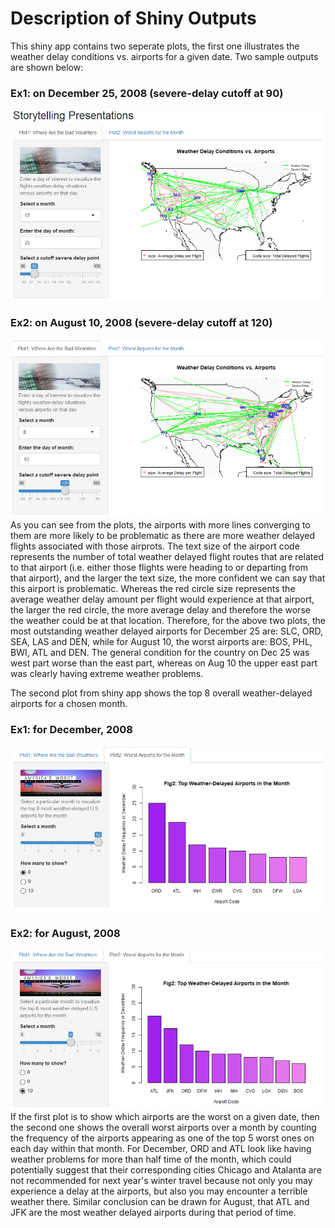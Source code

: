 # Description of Shiny Outputs
This shiny app contains two seperate plots, the first one illustrates the weather delay conditions vs. airports for a given date. Two sample outputs are shown below:
### Ex1: on December 25, 2008 (severe-delay cutoff at 90)
![12-25](https://github.com/qyzqyz1/Data-Science-Portfolio/blob/master/R%20Projects/R%20-%20Data%20Analysis%20and%20Visualization/Storytelling%20-%20Air%20Flights%20Data/shiny%20outputs/output1.PNG)
### Ex2: on August 10, 2008 (severe-delay cutoff at 120)
![8-10](https://github.com/qyzqyz1/Data-Science-Portfolio/blob/master/R%20Projects/R%20-%20Data%20Analysis%20and%20Visualization/Storytelling%20-%20Air%20Flights%20Data/shiny%20outputs/output2.PNG)
As you can see from the plots, the airports with more lines converging to them are more likely to be problematic as there are more weather delayed flights associated with those airprots. The text size of the airport code represents the number of total weather delayed flight routes that are related to that airport (i.e. either those flights were heading to or departing from that airport), and the larger the text size, the more confident we can say that this airport is problematic. Whereas the red circle size represents the average weather delay amount per flight would experience at that airport, the larger the red circle, the more average delay and therefore the worse the weather could be at that location. Therefore, for the above two plots, the most outstanding weather delayed airports for December 25 are: SLC, ORD, SEA, LAS and DEN, while for August 10, the worst airports are: BOS, PHL, BWI, ATL and DEN. The general condition for the country on Dec 25 was west part worse than the east part, whereas on Aug 10 the upper east part was clearly having extreme weather problems.

The second plot from shiny app shows the top 8 overall weather-delayed airports for a chosen month. 
### Ex1: for December, 2008
![December](https://github.com/qyzqyz1/Data-Science-Portfolio/blob/master/R%20Projects/R%20-%20Data%20Analysis%20and%20Visualization/Storytelling%20-%20Air%20Flights%20Data/shiny%20outputs/output3.PNG)
### Ex2: for August, 2008
![August](https://github.com/qyzqyz1/Data-Science-Portfolio/blob/master/R%20Projects/R%20-%20Data%20Analysis%20and%20Visualization/Storytelling%20-%20Air%20Flights%20Data/shiny%20outputs/output4.PNG)
If the first plot is to show which airports are the worst on a given date, then the second one shows the overall worst airports over a month by counting the frequency of the airports appearing as one of the top 5 worst ones on each day within that month. For December, ORD and ATL look like having weather problems for more than half time of the month, which could potentially suggest that their corresponding cities Chicago and Atalanta are not recommended for next year's winter travel because not only you may experience a delay at the airports, but also you may encounter a terrible weather there. Similar conclusion can be drawn for August, that ATL and JFK are the most weather delayed airports during that period of time.
